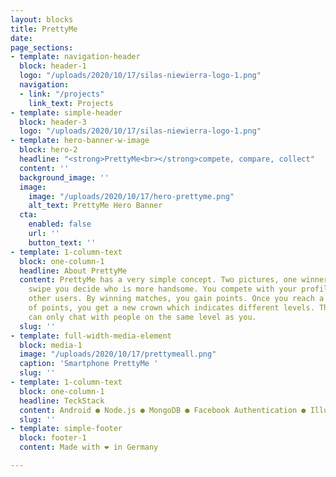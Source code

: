 ```yaml
---
layout: blocks
title: PrettyMe
date: 
page_sections:
- template: navigation-header
  block: header-1
  logo: "/uploads/2020/10/17/silas-niewierra-logo-1.png"
  navigation:
  - link: "/projects"
    link_text: Projects
- template: simple-header
  block: header-3
  logo: "/uploads/2020/10/17/silas-niewierra-logo-1.png"
- template: hero-banner-w-image
  block: hero-2
  headline: "<strong>PrettyMe<br></strong>compete, compare, collect"
  content: ''
  background_image: ''
  image:
    image: "/uploads/2020/10/17/hero-prettyme.png"
    alt_text: PrettyMe Hero Banner
  cta:
    enabled: false
    url: ''
    button_text: ''
- template: 1-column-text
  block: one-column-1
  headline: About PrettyMe
  content: PrettyMe has a very simple concept. Two pictures, one winner. With a quick
    swipe you decide who is more handsome. You compete with your profile picture against
    other users. By winning matches, you gain points. Once you reach a certain amount
    of points, you get a new crown which indicates different levels. The catch, you
    can only chat with people on the same level as you.
  slug: ''
- template: full-width-media-element
  block: media-1
  image: "/uploads/2020/10/17/prettymeall.png"
  caption: 'Smartphone PrettyMe '
  slug: ''
- template: 1-column-text
  block: one-column-1
  headline: TeckStack
  content: Android ● Node.js ● MongoDB ● Facebook Authentication ● Illustrator ● Photoshop
  slug: ''
- template: simple-footer
  block: footer-1
  content: Made with ❤︎ in Germany

---
```

